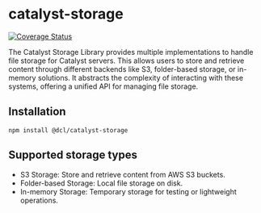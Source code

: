# catalyst-storage

[![Coverage Status](https://coveralls.io/repos/github/decentraland/catalyst-storage/badge.svg?branch=main)](https://coveralls.io/github/decentraland/catalyst-storage?branch=main)

The Catalyst Storage Library provides multiple implementations to handle file storage for Catalyst servers. This allows users to store and retrieve content through different backends like S3, folder-based storage, or in-memory solutions. It abstracts the complexity of interacting with these systems, offering a unified API for managing file storage.

## Installation 

`npm install @dcl/catalyst-storage` 


## Supported storage types 

- S3 Storage: Store and retrieve content from AWS S3 buckets.
- Folder-based Storage: Local file storage on disk.
- In-memory Storage: Temporary storage for testing or lightweight operations.